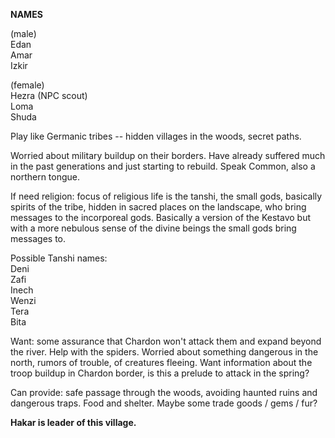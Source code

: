 **NAMES**
 
(male)  
Edan  
Amar  
Izkir
 
(female)  
Hezra (NPC scout)  
Loma  
Shuda
 
Play like Germanic tribes -- hidden villages in the woods, secret paths.
 
Worried about military buildup on their borders. Have already suffered much in the past generations and just starting to rebuild. Speak Common, also a northern tongue.
 
If need religion: focus of religious life is the tanshi, the small gods, basically spirits of the tribe, hidden in sacred places on the landscape, who bring messages to the incorporeal gods. Basically a version of the Kestavo but with a more nebulous sense of the divine beings the small gods bring messages to.
 
Possible Tanshi names:  
Deni  
Zafi  
Inech  
Wenzi  
Tera  
Bita
 
Want: some assurance that Chardon won't attack them and expand beyond the river. Help with the spiders. Worried about something dangerous in the north, rumors of trouble, of creatures fleeing. Want information about the troop buildup in Chardon border, is this a prelude to attack in the spring?
 
Can provide: safe passage through the woods, avoiding haunted ruins and dangerous traps. Food and shelter. Maybe some trade goods / gems / fur?
   

**Hakar is leader of this village.**